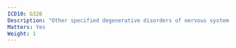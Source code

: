 ```yaml
---
ICD10: G328
Description: "Other specified degenerative disorders of nervous system in diseases classified elsewhere"
Matters: Yes
Weight: 1
---
```



